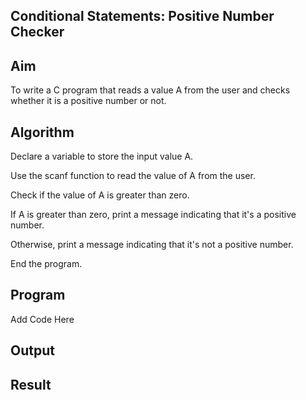 ## Conditional Statements: Positive Number Checker
## Aim
To write a C program that reads a value A from the user and checks whether it is a positive number or not.

## Algorithm
Declare a variable to store the input value A.

Use the scanf function to read the value of A from the user.

Check if the value of A is greater than zero.

If A is greater than zero, print a message indicating that it's a positive number.

Otherwise, print a message indicating that it's not a positive number.

End the program.

## Program
Add Code Here

## Output

## Result
